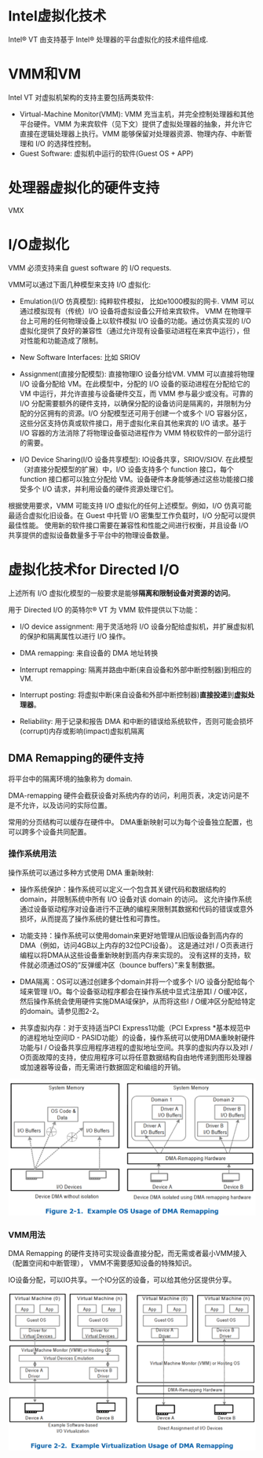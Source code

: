 

# Intel虚拟化技术

Intel® VT 由支持基于 Intel® 处理器的平台虚拟化的技术组件组成.

# VMM和VM

Intel VT 对虚拟机架构的支持主要包括两类软件:

* Virtual-Machine Monitor(VMM): VMM 充当主机，并完全控制处理器和其他平台硬件。VMM 为来宾软件（见下文）提供了虚拟处理器的抽象，并允许它直接在逻辑处理器上执行。VMM 能够保留对处理器资源、物理内存、中断管理和 I/O 的选择性控制。
* Guest Software: 虚拟机中运行的软件(Guest OS + APP)

# 处理器虚拟化的硬件支持

VMX

# I/O虚拟化

VMM 必须支持来自 guest software 的 I/O requests.

VMM可以通过下面几种模型来支持 I/O 虚拟化:

* Emulation(I/O 仿真模型): 纯粹软件模拟， 比如e1000模拟的网卡. VMM 可以通过模拟现有（传统）I/O 设备将虚拟设备公开给来​​宾软件。 VMM 在物理平台上可用的任何物理设备上以软件模拟 I/O 设备的功能。通过仿真实现的 I/O 虚拟化提供了良好的兼容性（通过允许现有设备驱动进程在来宾中运行），但对性能和功能造成了限制。

* New Software Interfaces:  比如 SRIOV

* Assignment(直接分配模型): 直接物理IO 设备分给VM. VMM 可以直接将物理 I/O 设备分配给 VM。在此模型中，分配的 I/O 设备的驱动进程在分配给它的 VM 中运行，并允许直接与设备硬件交互，而 VMM 参与最少或没有。可靠的 I/O 分配需要额外的硬件支持，以确保分配的设备访问是隔离的，并限制为分配的分区拥有的资源。I/O 分配模型还可用于创建一个或多个 I/O 容器分区，这些分区支持仿真或软件接口，用于虚拟化来自其他来宾的 I/O 请求。基于 I/O 容器的方法消除了将物理设备驱动进程作为 VMM 特权软件的一部分运行的需要。

* I/O Device Sharing(I/O 设备共享模型): IO设备共享，SRIOV/SIOV. 在此模型（对直接分配模型的扩展）中，I/O 设备支持多个 function 接口，每个 function 接口都可以独立分配给 VM。设备硬件本身能够通过这些功能接口接受多个 I/O 请求，并利用设备的硬件资源处理它们。

根据使用要求，VMM 可能支持 I/O 虚拟化的任何上述模型。例如，I/O 仿真可能最适合虚拟化旧设备。在 Guest 中托管 I/O 密集型工作负载时，I/O 分配可以提供最佳性能。 使用新的软件接口需要在兼容性和性能之间进行权衡，并且设备 I/O 共享提供的虚拟设备数量多于平台中的物理设备数量。

# 虚拟化技术for Directed I/O

上述所有 I/O 虚拟化模型的一般要求是能够**隔离和限制设备对资源的访问**。

用于 Directed I/O 的英特尔® VT 为 VMM 软件提供以下功能：

* I/O device assignment: 用于灵活地将 I/O 设备分配给虚拟机，并扩展虚拟机的保护和隔离属性以进行 I/O 操作。

* DMA remapping: 来自设备的 DMA 地址转换

* Interrupt remapping: 隔离并路由中断(来自设备和外部中断控制器)到相应的 VM.

* Interrupt posting: 将虚拟中断(来自设备和外部中断控制器)**直接投递**到**虚拟处理器**。

* Reliability: 用于记录和报告 DMA 和中断的错误给系统软件，否则可能会损坏(corrupt)内存或影响(impact)虚拟机隔离

## DMA Remapping的硬件支持

将平台中的隔离环境的抽象称为 domain.

DMA-remapping 硬件会截获设备对系统内存的访问，利用页表，决定访问是不是不允许，以及访问的实际位置。

常用的分页结构可以缓存在硬件中。 DMA重新映射可以为每个设备独立配置，也可以跨多个设备共同配置。

### 操作系统用法

操作系统可以通过多种方式使用 DMA 重新映射:

* 操作系统保护：操作系统可以定义一个包含其关键代码和数据结构的 domain，并限制系统中所有 I/O 设备对该 domain 的访问。 这允许操作系统通过设备驱动程序对设备进行不正确的编程来限制其数据和代码的错误或意外损坏，从而提高了操作系统的健壮性和可靠性。

* 功能支持：操作系统可以使用domain来更好地管理从旧版设备到高内存的DMA（例如，访问4GB以上内存的32位PCI设备）。 这是通过对I / O页表进行编程以将DMA从这些设备重新映射到高内存来实现的。 没有这样的支持，软件就必须通过OS的“反弹缓冲区（bounce buffers）”来复制数据。

* DMA隔离：OS可以通过创建多个domain并将一个或多个 I/O 设备分配给每个域来管理 I/O。每个设备驱动程序都会在操作系统中显式注册其I / O缓冲区，然后操作系统会使用硬件实施DMA域保护，从而将这些I / O缓冲区分配给特定的domain。请参见图2-2。

* 共享虚拟内存：对于支持适当PCI Express1功能（PCI Express *基本规范中的进程地址空间ID - PASID功能）的设备，操作系统可以使用DMA重映射硬件​​功能与I / O设备共享应用程序进程的虚拟地址空间。共享的虚拟内存以及对I / O页面故障的支持，使应用程序可以将任意数据结构自由地传递到图形处理器或加速器等设备，而无需进行数据固定和编组的开销。

![2022-11-07-09-32-01.png](./images/2022-11-07-09-32-01.png)

### VMM用法

DMA Remapping 的硬件支持可实现设备直接分配，而无需或者最小VMM接入（配置空间和中断管理）， VMM不需要感知设备的特殊知识。

IO设备分配，可以IO共享。一个IO分区的设备，可以给其他分区提供分享。

![2022-11-07-11-52-06.png](./images/2022-11-07-11-52-06.png)


